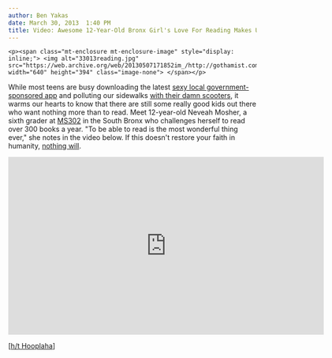 ```yaml
---
author: Ben Yakas
date: March 30, 2013  1:40 PM
title: Video: Awesome 12-Year-Old Bronx Girl's Love For Reading Makes Us Happy
---
```



	
	
	
	<p><span class="mt-enclosure mt-enclosure-image" style="display: inline;"> <img alt="33013reading.jpg" src="https://web.archive.org/web/20130507171852im_/http://gothamist.com/attachments/byakas/33013reading.jpg" width="640" height="394" class="image-none"> </span></p>

<p>While most teens are busy downloading the latest <a href="https://web.archive.org/web/20130507171852/http://gothamist.com/2013/03/30/new_city-sponsored_app_helps_ny_tee.php">sexy local government-sponsored app</a> and polluting our sidewalks <a href="https://web.archive.org/web/20130507171852/http://gothamist.com/2012/12/14/there_is_an_epidemic_in_brooklyn_an.php">with their damn scooters</a>, it warms our hearts to know that there are still some really good kids out there who want nothing more than to read. Meet 12-year-old Neveah Mosher, a sixth grader at <a href="https://web.archive.org/web/20130507171852/http://schools.nyc.gov/SchoolPortals/08/X302/default.htm">MS302</a> in the South Bronx who challenges herself to read over 300 books a year. &quot;To be able to read is the most wonderful thing ever,&quot; she notes in the video below. If this doesn&apos;t restore your faith in humanity, <a href="https://web.archive.org/web/20130507171852/http://www.buzzfeed.com/expresident/pictures-that-will-restore-your-faith-in-humanity">nothing will</a>.</p>

<p><iframe width="640" height="360" src="https://web.archive.org/web/20130507171852if_/http://www.youtube.com/embed/BOzzFiqof84" frameborder="0" allowfullscreen></iframe></p>

<p>[<a href="https://web.archive.org/web/20130507171852/http://hooplaha.com/a-good-read-on-life/">h/t Hooplaha</a>]</p>
	
	
	
	
	
